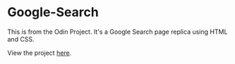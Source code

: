 # Google-Search

This is from the Odin Project. It's a Google Search page replica using HTML and CSS.

View the project <a target="_blank" href="bradleyherctt.github.io/Google-Search/">here</a>.
